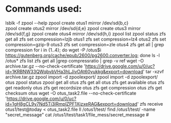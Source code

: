 # Commands used:
lsblk -f
zpool --help
zpool create otus1 mirror /dev/sd{b,c}   
zpool create otus2 mirror /dev/sd{d,e}
zpool create otus3 mirror /dev/sd{f,g}
zpool create otus4 mirror /dev/sd{h,i}
zpool list
zpool status
zfs get all
zfs set compression=lzjb otus1
zfs set compression=lz4 otus2
zfs set compression=gzip-9 otus3
zfs set compression=zle otus4
zfs get all | grep compression
for i in {1..4}; do  wget -P /otus$i https://gutenberg.org/cache/epub/2600/pg2600.converter.log; done
ls -l /otus*
zfs list
zfs get all |grep compressratio | grep -v ref
wget -O archive.tar.gz --no-check-certificate 'https://drive.google.com/u/0/uc?id=1KRBNW33QWqbvbVHa3hLJivOAt60yukkg&export=download'
tar -xzvf archive.tar.gz 
zpool import -d zpoolexport/
zpool import -d zpoolexport/ otus
zpool status
zpool get all otus
zfs get all otus
zfs get available otus
zfs get readonly otus
zfs get recordsize otus
zfs get compression otus
zfs get checksum otus
wget -O otus_task2.file --no-check-certificate 'https://drive.google.com/u/0/uc?id=1gH8gCL9y7Nd5Ti3IRmplZPF1XjzxeRAG&export=download'
zfs receive otus1/test@today < otus_task2.file 
ll /otus1/test/
find /otus1/test/ -name "secret_message"
cat /otus1/test/task1/file_mess/secret_message
\#
